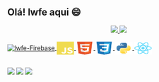 ## Olá! lwfe aqui 😄

<div align="center">
  <a href="https://github.com/lwfe">
  <img height="180em" src="https://github-readme-stats.vercel.app/api?username=lwfe&show_icons=true&theme=dark&include_all_commits=true&count_private=true"/>
  <img height="180em" src="https://github-readme-stats.vercel.app/api/top-langs/?username=lwfe&layout=compact&langs_count=7&theme=dark"/>
</div>

<div style="display: inline_block"><br>
  <img align="center" alt="lwfe-Firebase" height="30" width="40" src="https://cdn.jsdelivr.net/gh/devicons/devicon/icons/firebase/firebase-plain.svg">
  <img align="center" alt="lwfe-Js" height="30" width="40" src="https://raw.githubusercontent.com/devicons/devicon/master/icons/javascript/javascript-plain.svg">
  <img align="center" alt="lwfe-HTML" height="30" width="40" src="https://raw.githubusercontent.com/devicons/devicon/master/icons/html5/html5-original.svg">
  <img align="center" alt="lwfe-CSS" height="30" width="40" src="https://raw.githubusercontent.com/devicons/devicon/master/icons/css3/css3-original.svg">
  <img align="center" alt="lwfe-Python" height="30" width="40" src="https://raw.githubusercontent.com/devicons/devicon/master/icons/python/python-original.svg">
  <img align="center" alt="lwfe-Python" height="30" width="40" src="https://raw.githubusercontent.com/devicons/devicon/master/icons/react/react-original.svg">
</div>

##
  
 <div>
    <a href="https://instagram.com/leonardomarques.lwfe" target="_blank"><img src="https://img.shields.io/badge/-Instagram-%23E4405F?style=for-the-badge&logo=instagram&logoColor=white" target="_blank"></a>
    <a href = "mailto:leonardolwfe@gmail.com"><img src="https://img.shields.io/badge/-Gmail-%23333?style=for-the-badge&logo=gmail&logoColor=white" target="_blank"></a>
    <a href="https://www.linkedin.com/in/lwfe/" target="_blank"><img src="https://img.shields.io/badge/-LinkedIn-%230077B5?style=for-the-badge&logo=linkedin&logoColor=white" target="_blank"></a> 
</div>
